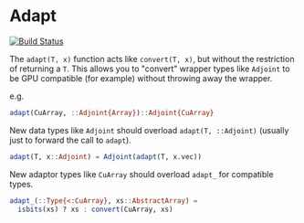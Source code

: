 # Adapt

[![Build Status](https://travis-ci.org/JuliaGPU/Adapt.jl.svg?branch=master)](https://travis-ci.org/JuliaGPU/Adapt.jl)

The `adapt(T, x)` function acts like `convert(T, x)`, but without the restriction of returning a `T`. This allows you to "convert" wrapper types like `Adjoint` to be GPU compatible (for example) without throwing away the wrapper.

e.g.

```julia
adapt(CuArray, ::Adjoint{Array})::Adjoint{CuArray}
```

New data types like `Adjoint` should overload `adapt(T, ::Adjoint)` (usually just to forward the call to `adapt`).

```julia
adapt(T, x::Adjoint) = Adjoint(adapt(T, x.vec))
```

New adaptor types like `CuArray` should overload `adapt_` for compatible types.

```julia
adapt_(::Type{<:CuArray}, xs::AbstractArray) =
  isbits(xs) ? xs : convert(CuArray, xs)
```
